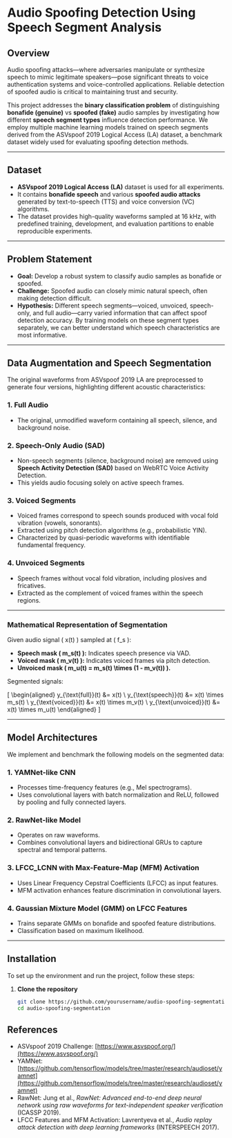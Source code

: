 # Audio Spoofing Detection Using Speech Segment Analysis

## Overview

Audio spoofing attacks—where adversaries manipulate or synthesize speech to mimic legitimate speakers—pose significant threats to voice authentication systems and voice-controlled applications. Reliable detection of spoofed audio is critical to maintaining trust and security.

This project addresses the **binary classification problem** of distinguishing **bonafide (genuine)** vs **spoofed (fake)** audio samples by investigating how different **speech segment types** influence detection performance. We employ multiple machine learning models trained on speech segments derived from the ASVspoof 2019 Logical Access (LA) dataset, a benchmark dataset widely used for evaluating spoofing detection methods.

---

## Dataset

- **ASVspoof 2019 Logical Access (LA)** dataset is used for all experiments.  
- It contains **bonafide speech** and various **spoofed audio attacks** generated by text-to-speech (TTS) and voice conversion (VC) algorithms.  
- The dataset provides high-quality waveforms sampled at 16 kHz, with predefined training, development, and evaluation partitions to enable reproducible experiments.

---

## Problem Statement

- **Goal:** Develop a robust system to classify audio samples as bonafide or spoofed.  
- **Challenge:** Spoofed audio can closely mimic natural speech, often making detection difficult.  
- **Hypothesis:** Different speech segments—voiced, unvoiced, speech-only, and full audio—carry varied information that can affect spoof detection accuracy. By training models on these segment types separately, we can better understand which speech characteristics are most informative.

---

## Data Augmentation and Speech Segmentation

The original waveforms from ASVspoof 2019 LA are preprocessed to generate four versions, highlighting different acoustic characteristics:

### 1. Full Audio  
- The original, unmodified waveform containing all speech, silence, and background noise.

### 2. Speech-Only Audio (SAD)  
- Non-speech segments (silence, background noise) are removed using **Speech Activity Detection (SAD)** based on WebRTC Voice Activity Detection.  
- This yields audio focusing solely on active speech frames.

### 3. Voiced Segments  
- Voiced frames correspond to speech sounds produced with vocal fold vibration (vowels, sonorants).  
- Extracted using pitch detection algorithms (e.g., probabilistic YIN).  
- Characterized by quasi-periodic waveforms with identifiable fundamental frequency.

### 4. Unvoiced Segments  
- Speech frames without vocal fold vibration, including plosives and fricatives.  
- Extracted as the complement of voiced frames within the speech regions.

---

### Mathematical Representation of Segmentation

Given audio signal \( x(t) \) sampled at \( f_s \):

- **Speech mask \( m_s(t) \):** Indicates speech presence via VAD.  
- **Voiced mask \( m_v(t) \):** Indicates voiced frames via pitch detection.  
- **Unvoiced mask \( m_u(t) = m_s(t) \times (1 - m_v(t)) \).**

Segmented signals:

\[
\begin{aligned}
y_{\text{full}}(t) &= x(t) \\
y_{\text{speech}}(t) &= x(t) \times m_s(t) \\
y_{\text{voiced}}(t) &= x(t) \times m_v(t) \\
y_{\text{unvoiced}}(t) &= x(t) \times m_u(t)
\end{aligned}
\]

---

## Model Architectures

We implement and benchmark the following models on the segmented data:

### 1. YAMNet-like CNN  
- Processes time-frequency features (e.g., Mel spectrograms).  
- Uses convolutional layers with batch normalization and ReLU, followed by pooling and fully connected layers.

### 2. RawNet-like Model  
- Operates on raw waveforms.  
- Combines convolutional layers and bidirectional GRUs to capture spectral and temporal patterns.

### 3. LFCC_LCNN with Max-Feature-Map (MFM) Activation  
- Uses Linear Frequency Cepstral Coefficients (LFCC) as input features.  
- MFM activation enhances feature discrimination in convolutional layers.

### 4. Gaussian Mixture Model (GMM) on LFCC Features  
- Trains separate GMMs on bonafide and spoofed feature distributions.  
- Classification based on maximum likelihood.

---

## Installation

To set up the environment and run the project, follow these steps:

1. **Clone the repository**  
   ```bash
   git clone https://github.com/yourusername/audio-spoofing-segmentation.git
   cd audio-spoofing-segmentation
## References

- ASVspoof 2019 Challenge: [https://www.asvspoof.org/](https://www.asvspoof.org/)
- YAMNet: [https://github.com/tensorflow/models/tree/master/research/audioset/yamnet](https://github.com/tensorflow/models/tree/master/research/audioset/yamnet)
- RawNet: Jung et al., *RawNet: Advanced end-to-end deep neural network using raw waveforms for text-independent speaker verification* (ICASSP 2019).
- LFCC Features and MFM Activation: Lavrentyeva et al., *Audio replay attack detection with deep learning frameworks* (INTERSPEECH 2017).
